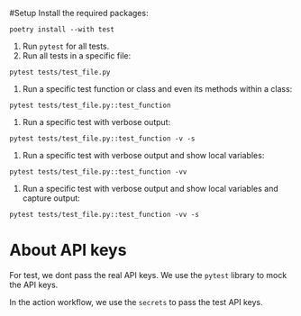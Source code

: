 
#Setup
Install the required packages:
```
poetry install --with test
``` 

1. Run `pytest` for all tests.
2. Run all tests in a specific file:
```
pytest tests/test_file.py
```
1. Run a specific test function or class and even its methods within a class:
```
pytest tests/test_file.py::test_function
```
1. Run a specific test with verbose output:
```
pytest tests/test_file.py::test_function -v -s
```
1. Run a specific test with verbose output and show local variables:
```
pytest tests/test_file.py::test_function -vv
```
1. Run a specific test with verbose output and show local variables and capture output:
```
pytest tests/test_file.py::test_function -vv -s
```

# About API keys
For test, we dont pass the real API keys. We use the `pytest` library to mock the API keys.

In the action workflow, we use the `secrets` to pass the test API keys.

